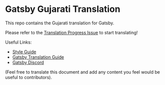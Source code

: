 
# Gatsby Gujarati Translation

This repo contains the Gujarati translation for Gatsby.

Please refer to the [Translation Progress Issue](https://github.com/gatsbyjs/gatsby-gu/issues/1) to start translating!

Useful Links:

* [Style Guide](/style-guide.md)
* [Gatsby Translation Guide](https://www.gatsbyjs.org/contributing/gatsby-docs-translation-guide/)
* [Gatsby Discord](https://gatsby.dev/discord)

(Feel free to translate this document and add any content you feel would be useful to contributors).
  